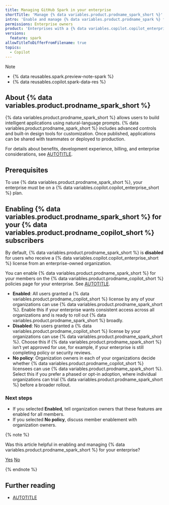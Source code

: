 ```yaml
---
title: Managing GitHub Spark in your enterprise
shortTitle: 'Manage {% data variables.product.prodname_spark_short %}'
intro: 'Enable and manage {% data variables.product.prodname_spark %} for your enterprise.'
permissions: Enterprise owners
product: 'Enterprises with a {% data variables.copilot.copilot_enterprise_short %} plan'
versions:
  feature: spark
allowTitleToDifferFromFilename: true
topics:
  - Copilot
---
```


> [!NOTE]
> * {% data reusables.spark.preview-note-spark %}
> * {% data reusables.copilot.spark-data-res %}

## About {% data variables.product.prodname_spark_short %}

{% data variables.product.prodname_spark_short %} allows users to build intelligent applications using natural-language prompts. {% data variables.product.prodname_spark_short %} includes advanced controls and built-in design tools for customization. Once published, applications can be shared with teammates or deployed to production.

For details about benefits, development experience, billing, and enterprise considerations, see [AUTOTITLE](/copilot/concepts/spark#enterprise-considerations).

## Prerequisites

To use {% data variables.product.prodname_spark_short %}, your enterprise must be on a {% data variables.copilot.copilot_enterprise_short %} plan.

## Enabling {% data variables.product.prodname_spark_short %} for your {% data variables.product.prodname_copilot_short %} subscribers

By default, {% data variables.product.prodname_spark_short %} is **disabled** for users who receive a {% data variables.copilot.copilot_enterprise_short %} license from an enterprise-owned organization.

You can enable {% data variables.product.prodname_spark_short %} for your members on the {% data variables.product.prodname_copilot_short %} policies page for your enterprise. See [AUTOTITLE](/copilot/managing-copilot/managing-copilot-for-your-enterprise/managing-policies-and-features-for-copilot-in-your-enterprise#defining-policies-for-your-enterprise).

* **Enabled**: All users granted a {% data variables.product.prodname_copilot_short %} license by any of your organizations can use {% data variables.product.prodname_spark_short %}. Enable this if your enterprise wants consistent access across all organizations and is ready to roll out {% data variables.product.prodname_spark_short %} broadly.
* **Disabled**: No users granted a {% data variables.product.prodname_copilot_short %} license by your organizations can use {% data variables.product.prodname_spark_short %}. Choose this if {% data variables.product.prodname_spark_short %} isn’t yet approved for use, for example, if your enterprise is still completing policy or security reviews.
* **No policy**: Organization owners in each of your organizations decide whether {% data variables.product.prodname_copilot_short %} licensees can use {% data variables.product.prodname_spark_short %}. Select this if you prefer a phased or opt-in adoption, where individual organizations can trial {% data variables.product.prodname_spark_short %} before a broader rollout.

### Next steps

* If you selected **Enabled**, tell organization owners that these features are enabled for all members.
* If you selected **No policy**, discuss member enablement with organization owners.

{% note %}

Was this article helpful in enabling and managing {% data variables.product.prodname_spark_short %} for your enterprise?

<a href="https://docs.github.io/success-test/yes.html" target="_blank" class="btn btn-outline mt-3 mr-3 no-underline"><span>Yes</span></a>  <a href="https://docs.github.io/success-test/no.html" target="_blank" class="btn btn-outline mt-3 mr-3 no-underline"><span>No</span></a>

{% endnote %}

## Further reading

* [AUTOTITLE](/copilot/responsible-use-of-github-copilot-features/responsible-use-of-github-spark)
